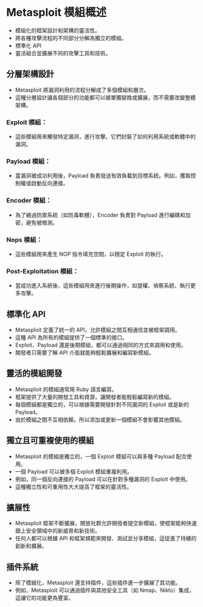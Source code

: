 # Metasploit 模組概述
- 模組化的框架設計和架構的靈活性。
- 將各種攻擊流程的不同部分分解為獨立的模組。
- 標準化 API
- 靈活組合並擴展不同的攻擊工具和技術。

## 分層架構設計
- Metasploit 將漏洞利用的流程分解成了多個模組和層次。
- 這種分層設計讓各個部分的功能都可以被單獨替換或擴展，而不需要改變整體架構。
### Exploit 模組：
- 這些模組用來觸發特定漏洞，進行攻擊。它們封裝了如何利用系統或軟體中的漏洞。
### Payload 模組：
- 當漏洞被成功利用後，Payload 負責發送有效負載到目標系統。例如，獲取控制權或啟動反向連接。
### Encoder 模組：
- 為了繞過防禦系統（如防毒軟體），Encoder 負責對 Payload 進行編碼和加密，避免被檢測。
### Nops 模組：
- 這些模組用來產生 NOP 指令填充空間，以穩定 Exploit 的執行。
### Post-Exploitation 模組：
- 當成功進入系統後，這些模組用來進行後期操作，如提權、偵察系統、執行更多攻擊。

## 標準化 API
- Metasploit 定義了統一的 API，允許模組之間互相通信並被框架調用。
- 這種 API 為所有的模組提供了一個標準的接口。
- Exploit、Payload 還是後期模組，都可以通過相同的方式來調用和使用。
- 開發者只需要了解 API 介面就能夠輕鬆擴展和編寫新模組。

## 靈活的模組開發
- Metasploit 的模組通常用 Ruby 語言編寫。
- 框架提供了大量的開發工具和資源，讓開發者能輕鬆編寫新的模組。
- 每個模組都是獨立的，可以根據需要開發針對不同漏洞的 Exploit 或是新的 Payload。
- 由於模組之間不互相依賴，所以添加或更新一個模組不會影響其他模組。

## 獨立且可重複使用的模組
- Metasploit 的模組是獨立的，一個 Exploit 模組可以與多種 Payload 配合使用。
- 一個 Payload 可以被多個 Exploit 模組重複利用。
- 例如，同一個反向連接的 Payload 可以在針對多種漏洞的 Exploit 中使用。
- 這種獨立性和可重用性大大提高了框架的靈活性。

## 擴展性
- Metasploit 框架不斷擴展，開放社群允許開發者提交新模組，使框架能夠快速跟上安全領域中的新威脅和新技術。
- 任何人都可以根據 API 和框架規範來開發、測試並分享模組，這促進了持續的創新和擴展。

## 插件系統
- 除了模組化，Metasploit 還支持插件，這些插件進一步擴展了其功能。
- 例如，Metasploit 可以通過插件與其他安全工具（如 Nmap、Nikto）集成，這讓它的功能更為豐富。